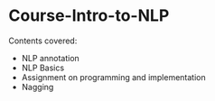 # Course-Intro-to-NLP

Contents covered:
- NLP annotation
- NLP Basics
- Assignment on programming and implementation
- Nagging
